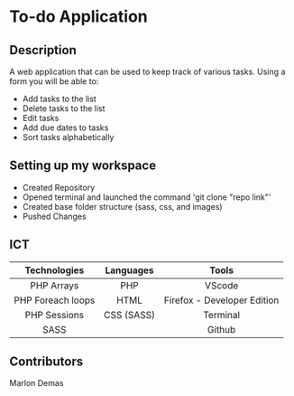 # To-do Application

## Description

A web application that can be used to keep track of various tasks. Using a form you will be able to:
+ Add tasks to the list
+ Delete tasks to the list
+ Edit tasks
+ Add due dates to tasks
+ Sort tasks alphabetically


## Setting up my workspace

- Created Repository
- Opened terminal and launched the command 'git clone "repo link"'
- Created base folder structure (sass, css, and images)
- Pushed Changes


## ICT

|**Technologies**|**Languages**|**Tools**|
|:-----------:|:------------:|:------------:|
| PHP Arrays | PHP | VScode
| PHP Foreach loops | HTML | Firefox - Developer Edition
| PHP Sessions |CSS (SASS) | Terminal
| SASS        | | Github


## Contributors
Marlon Demas